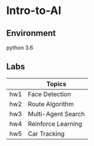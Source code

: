 # Intro-to-AI

## Environment
python 3.6

## Labs

| | Topics |
| --- | --- |
| hw1 | Face Detection | 
| hw2 | Route Algorithm |
| hw3 | Multi-Agent Search |
| hw4 | Reinforce Learning | 
| hw5 | Car Tracking |
